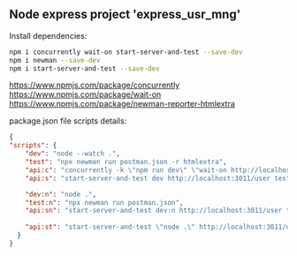 ## Node express project 'express_usr_mng'

Install dependencies:
```bash
npm i concurrently wait-on start-server-and-test --save-dev
npm i newman --save-dev
npm i start-server-and-test --save-dev
```

https://www.npmjs.com/package/concurrently  
https://www.npmjs.com/package/wait-on  
https://www.npmjs.com/package/newman-reporter-htmlextra

package.json file scripts details:  
```json
{
"scripts": {
    "dev": "node --watch .",
    "test": "npx newman run postman.json -r htmlextra",
    "api:c": "concurrently -k \"npm run dev\" \"wait-on http://localhost:3011/user && npm run test\"",
    "api:s": "start-server-and-test dev http://localhost:3011/user test",

    "dev:n": "node .",
    "test:n": "npx newman run postman.json",
    "api:sn": "start-server-and-test dev:n http://localhost:3011/user test:n",
    
    "api:st": "start-server-and-test \"node .\" http://localhost:3011/user \"npx newman run postman.json\""
  }
}
```

